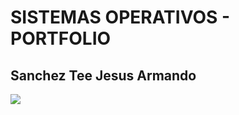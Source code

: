 # SISTEMAS OPERATIVOS - PORTFOLIO
## Sanchez Tee Jesus Armando

<a href="https://asciinema.org/a/gNAlmig0UX4mBOYmBzrQAKjKW" target="_blank"><img src="https://asciinema.org/a/gNAlmig0UX4mBOYmBzrQAKjKW.svg" /></a>
